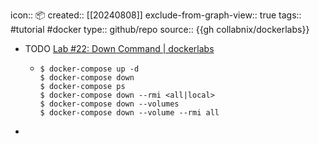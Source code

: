 icon:: 📦
created::  [[20240808]]
exclude-from-graph-view:: true
tags::  #tutorial #docker
type:: github/repo
source:: {{gh collabnix/dockerlabs}}

- TODO [Lab #22: Down Command | dockerlabs](https://dockerlabs.collabnix.com/intermediate/workshop/DockerCompose/down_command.html)
  - ```shell
    $ docker-compose up -d
    $ docker-compose down
    $ docker-compose ps
    $ docker-compose down --rmi <all|local>
    $ docker-compose down --volumes
    $ docker-compose down --volume --rmi all
    ```
-